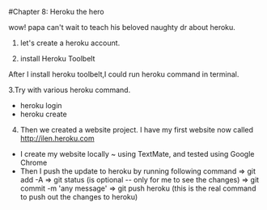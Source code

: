 #Chapter 8: Heroku the hero

wow! papa can't wait to teach his beloved naughty dr about heroku.
        
1. let's create a heroku account.

2. install Heroku Toolbelt

After I install heroku toolbelt,I could run heroku command in terminal.

3.Try with various heroku command. 
* heroku login
* heroku create

4. Then we created a website project. I have my first website now called
http://ilen.heroku.com

* I create my website locally ~ using TextMate, and tested using Google Chrome
* Then I push the update to heroku by running following command
=> git add -A
=> git status (is optional -- only for me to see the changes)
=> git commit -m 'any message'
=> git push heroku (this is the real command to push out the changes to heroku)
